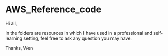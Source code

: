 # AWS_Reference_code

Hi all, 

In the folders are resources in which I have used in a professional and self-learning setting, feel free to ask any question you may have. 


Thanks, 
Wen 
